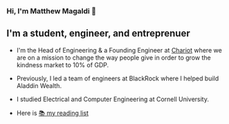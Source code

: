 ### Hi, I'm Matthew Magaldi 👋

## I'm a student, engineer, and entreprenuer

- I'm the Head of Engineering & a Founding Engineer at [Chariot](https://www.givechariot.com/) where we are on a mission to change the way people give in order to grow the kindness market to 10% of GDP.

- Previously, I led a team of engineers at BlackRock where I helped build Aladdin Wealth.

- I studied Electrical and Computer Engineering at Cornell University.

- Here is [📚 my reading list](https://www.goodreads.com/review/list/68216178-matthew-magaldi?utf8=✓&shelf=read&title=matthew-magaldi&per_page=infinite)

<!--
**magaldima/magaldima** is a ✨ _special_ ✨ repository because its `README.md` (this file) appears on your GitHub profile.

Here are some ideas to get you started:

- 🔭 I’m currently working on ...
- 🌱 I’m currently learning ...
- 👯 I’m looking to collaborate on ...
- 🤔 I’m looking for help with ...
- 💬 Ask me about ...
- 📫 How to reach me: ...
- 😄 Pronouns: ...
- ⚡ Fun fact: ...
-->
